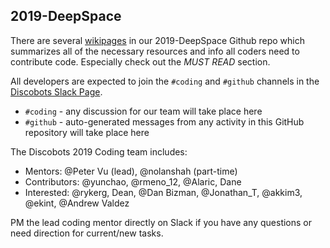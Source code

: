 ## 2019-DeepSpace
There are several [wikipages](https://github.com/discobots2587/2019-DeepSpace/wiki) in our 2019-DeepSpace Github repo which summarizes all of the necessary resources and info all coders need to contribute code. Especially check out the *MUST READ* section.

All developers are expected to join the `#coding` and `#github` channels in the [Discobots Slack Page](https://discobots.slack.com).
* `#coding` - any discussion for our team will take place here
* `#github` - auto-generated messages from any activity in this GitHub repository will take place here

The Discobots 2019 Coding team includes:
* Mentors: @Peter Vu (lead), @nolanshah (part-time)
* Contributors: @yunchao, @rmeno_12, @Alaric, Dane
* Interested: @rykerg, Dean, @Dan Bizman, @Jonathan_T, @akkim3, @ekint, @Andrew Valdez

PM the lead coding mentor directly on Slack if you have any questions or need direction for current/new tasks.
